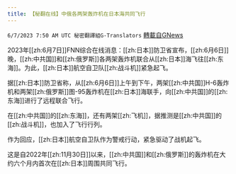 ```yaml
---
title: 【秘翻在线】中俄各两架轰炸机在日本海共同飞行
---
```

`6/7/2023 7:50 AM UTC 秘密翻譯組G-Translators` [轉載自GNews](https://gnews.org/articles/1364591)

         

2023年[[zh:6月7日]]FNN综合在线消息：[[zh:日本]]防卫省宣布，[[zh:6月6日]]晚，[[zh:中共国]]和[[zh:俄罗斯]]各两架轰炸机联合从[[zh:日本]]海飞往[[zh:东海]]。为此，[[zh:日本]]航空自卫队[[zh:战斗机]]紧急起飞。

据[[zh:日本]]防卫省称，从[[zh:6月6日]]上午到下午，两架[[zh:中共国]]H-6轰炸机和两架[[zh:俄罗斯]]图\-95轰炸机在[[zh:日本]]海联手，向[[zh:中共国]]的[[zh:东海]]进行了远程联合飞行。

在[[zh:中共国]]的[[zh:东海]]，还有两架[[zh:飞机]]，据推测是[[zh:中共国]]的[[zh:战斗机]]，也加入了飞行行列。

作为回应，[[zh:日本]]航空自卫队作为警戒行动，紧急驱动了战机起飞。

这是自2022年[[zh:11月30日]]以来，[[zh:中共国]]和[[zh:俄罗斯]]的轰炸机在大约六个月内首次在[[zh:日本]]周围共同飞行。
